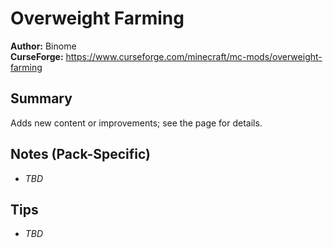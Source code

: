 # Overweight Farming

**Author:** Binome  
**CurseForge:** https://www.curseforge.com/minecraft/mc-mods/overweight-farming

## Summary
Adds new content or improvements; see the page for details.

## Notes (Pack-Specific)
- _TBD_

## Tips
- _TBD_

